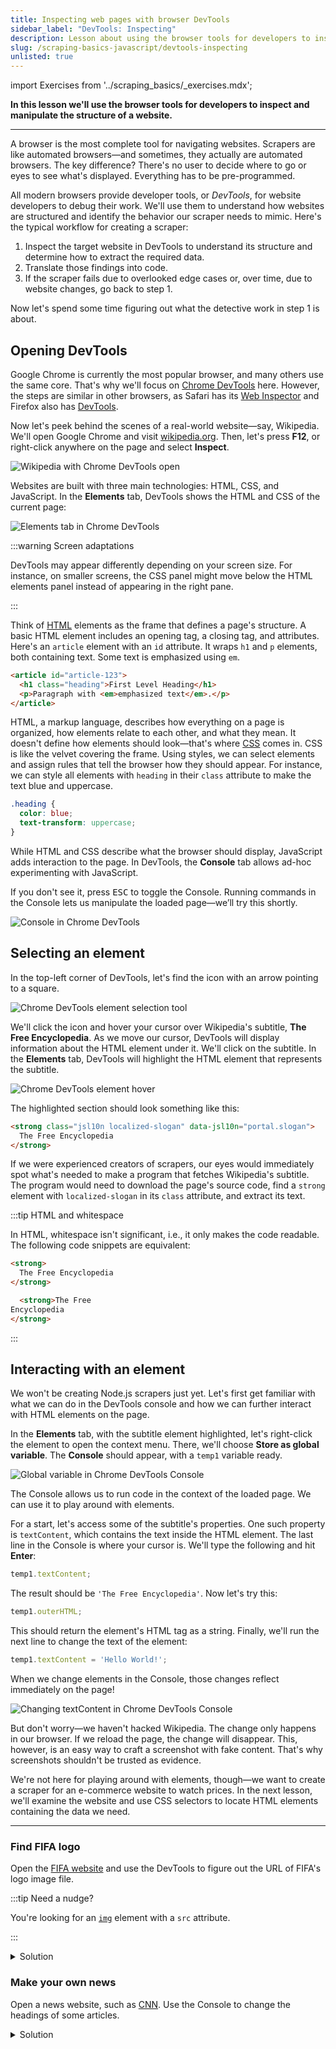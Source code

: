 ```yaml
---
title: Inspecting web pages with browser DevTools
sidebar_label: "DevTools: Inspecting"
description: Lesson about using the browser tools for developers to inspect and manipulate the structure of a website.
slug: /scraping-basics-javascript/devtools-inspecting
unlisted: true
---
```


import Exercises from '../scraping_basics/_exercises.mdx';

**In this lesson we'll use the browser tools for developers to inspect and manipulate the structure of a website.**

---

A browser is the most complete tool for navigating websites. Scrapers are like automated browsers—and sometimes, they actually are automated browsers. The key difference? There's no user to decide where to go or eyes to see what's displayed. Everything has to be pre-programmed.

All modern browsers provide developer tools, or _DevTools_, for website developers to debug their work. We'll use them to understand how websites are structured and identify the behavior our scraper needs to mimic. Here's the typical workflow for creating a scraper:

1. Inspect the target website in DevTools to understand its structure and determine how to extract the required data.
1. Translate those findings into code.
1. If the scraper fails due to overlooked edge cases or, over time, due to website changes, go back to step 1.

Now let's spend some time figuring out what the detective work in step 1 is about.

## Opening DevTools

Google Chrome is currently the most popular browser, and many others use the same core. That's why we'll focus on [Chrome DevTools](https://developer.chrome.com/docs/devtools) here. However, the steps are similar in other browsers, as Safari has its [Web Inspector](https://developer.apple.com/documentation/safari-developer-tools/web-inspector) and Firefox also has [DevTools](https://firefox-source-docs.mozilla.org/devtools-user/).

Now let's peek behind the scenes of a real-world website—say, Wikipedia. We'll open Google Chrome and visit [wikipedia.org](https://www.wikipedia.org/). Then, let's press **F12**, or right-click anywhere on the page and select **Inspect**.

![Wikipedia with Chrome DevTools open](../scraping_basics/images/devtools-wikipedia.png)

Websites are built with three main technologies: HTML, CSS, and JavaScript. In the **Elements** tab, DevTools shows the HTML and CSS of the current page:

![Elements tab in Chrome DevTools](../scraping_basics/images/devtools-elements-tab.png)

:::warning Screen adaptations

DevTools may appear differently depending on your screen size. For instance, on smaller screens, the CSS panel might move below the HTML elements panel instead of appearing in the right pane.

:::

Think of [HTML](https://developer.mozilla.org/en-US/docs/Learn/HTML) elements as the frame that defines a page's structure. A basic HTML element includes an opening tag, a closing tag, and attributes. Here's an `article` element with an `id` attribute. It wraps `h1` and `p` elements, both containing text. Some text is emphasized using `em`.

```html
<article id="article-123">
  <h1 class="heading">First Level Heading</h1>
  <p>Paragraph with <em>emphasized text</em>.</p>
</article>
```

HTML, a markup language, describes how everything on a page is organized, how elements relate to each other, and what they mean. It doesn't define how elements should look—that's where [CSS](https://developer.mozilla.org/en-US/docs/Learn/CSS) comes in. CSS is like the velvet covering the frame. Using styles, we can select elements and assign rules that tell the browser how they should appear. For instance, we can style all elements with `heading` in their `class` attribute to make the text blue and uppercase.

```css
.heading {
  color: blue;
  text-transform: uppercase;
}
```

While HTML and CSS describe what the browser should display, JavaScript adds interaction to the page. In DevTools, the **Console** tab allows ad-hoc experimenting with JavaScript.

If you don't see it, press <kbd>ESC</kbd> to toggle the Console. Running commands in the Console lets us manipulate the loaded page—we’ll try this shortly.

![Console in Chrome DevTools](../scraping_basics/images/devtools-console.png)

## Selecting an element

In the top-left corner of DevTools, let's find the icon with an arrow pointing to a square.

![Chrome DevTools element selection tool](../scraping_basics/images/devtools-element-selection.png)

We'll click the icon and hover your cursor over Wikipedia's subtitle, **The Free Encyclopedia**. As we move our cursor, DevTools will display information about the HTML element under it. We'll click on the subtitle. In the **Elements** tab, DevTools will highlight the HTML element that represents the subtitle.

![Chrome DevTools element hover](../scraping_basics/images/devtools-hover.png)

The highlighted section should look something like this:

```html
<strong class="jsl10n localized-slogan" data-jsl10n="portal.slogan">
  The Free Encyclopedia
</strong>
```

If we were experienced creators of scrapers, our eyes would immediately spot what's needed to make a program that fetches Wikipedia's subtitle. The program would need to download the page's source code, find a `strong` element with `localized-slogan` in its `class` attribute, and extract its text.

:::tip HTML and whitespace

In HTML, whitespace isn't significant, i.e., it only makes the code readable. The following code snippets are equivalent:

```html
<strong>
  The Free Encyclopedia
</strong>
```

```html
  <strong>The Free
Encyclopedia
</strong>
```

:::

## Interacting with an element

We won't be creating Node.js scrapers just yet. Let's first get familiar with what we can do in the DevTools console and how we can further interact with HTML elements on the page.

In the **Elements** tab, with the subtitle element highlighted, let's right-click the element to open the context menu. There, we'll choose **Store as global variable**. The **Console** should appear, with a `temp1` variable ready.

![Global variable in Chrome DevTools Console](../scraping_basics/images/devtools-console-variable.png)

The Console allows us to run code in the context of the loaded page. We can use it to play around with elements.

For a start, let's access some of the subtitle's properties. One such property is `textContent`, which contains the text inside the HTML element. The last line in the Console is where your cursor is. We'll type the following and hit **Enter**:

```js
temp1.textContent;
```

The result should be `'The Free Encyclopedia'`. Now let's try this:

```js
temp1.outerHTML;
```

This should return the element's HTML tag as a string. Finally, we'll run the next line to change the text of the element:

```js
temp1.textContent = 'Hello World!';
```

When we change elements in the Console, those changes reflect immediately on the page!

![Changing textContent in Chrome DevTools Console](../scraping_basics/images/devtools-console-textcontent.png)

But don't worry—we haven't hacked Wikipedia. The change only happens in our browser. If we reload the page, the change will disappear. This, however, is an easy way to craft a screenshot with fake content. That's why screenshots shouldn't be trusted as evidence.

We're not here for playing around with elements, though—we want to create a scraper for an e-commerce website to watch prices. In the next lesson, we'll examine the website and use CSS selectors to locate HTML elements containing the data we need.

---

<Exercises />

### Find FIFA logo

Open the [FIFA website](https://www.fifa.com/) and use the DevTools to figure out the URL of FIFA's logo image file.

:::tip Need a nudge?

You're looking for an [`img`](https://developer.mozilla.org/en-US/docs/Web/HTML/Element/img) element with a `src` attribute.

:::

<details>
  <summary>Solution</summary>

  1. Go to [fifa.com](https://www.fifa.com/).
  1. Activate the element selection tool.
  1. Click on the logo.
  1. Send the highlighted element to the **Console** using the **Store as global variable** option from the context menu.
  1. In the console, type `temp1.src` and hit **Enter**.

  ![DevTools exercise result](../scraping_basics/images/devtools-exercise-fifa.png)

</details>

### Make your own news

Open a news website, such as [CNN](https://cnn.com). Use the Console to change the headings of some articles.

<details>
  <summary>Solution</summary>

  1. Go to [cnn.com](https://cnn.com).
  1. Activate the element selection tool.
  1. Click on a heading.
  1. Send the highlighted element to the **Console** using the **Store as global variable** option from the context menu.
  1. In the console, type `temp1.textContent = 'Something something'` and hit **Enter**.

  ![DevTools exercise result](../scraping_basics/images/devtools-exercise-cnn.png)

</details>
